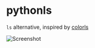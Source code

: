# pythonls

`ls` alternative, inspired by [colorls](https://github.com/athityakumar/colorls)

![Screenshot](https://i.ibb.co/TmwRsd1/2020-11-23-225149-468x576-scrot.png)

